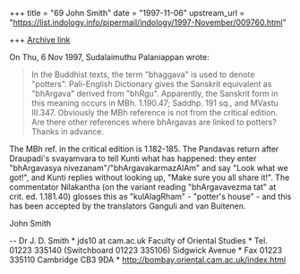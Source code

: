+++
title = "69 John Smith"
date = "1997-11-06"
upstream_url = "https://list.indology.info/pipermail/indology/1997-November/009760.html"

+++
[Archive link](https://list.indology.info/pipermail/indology/1997-November/009760.html)

On Thu, 6 Nov 1997, Sudalaimuthu Palaniappan wrote:

> In the Buddhist texts, the term "bhaggava" is used to denote "potters".
> Pali-English Dictionary gives the Sanskrit equivalent as "bhArgava" derived
> from "bhRgu". Apparently, the Sanskrit form in this meaning occurs in MBh.
> 1.190.47; Saddhp. 191 sq.,  and MVastu III.347. Obviously the MBh reference
> is not from the critical edition. Are there other references where bhArgavas
> are linked to potters? Thanks in advance.

The MBh ref. in the critical edition is 1.182-185. The Pandavas return
after Draupadi's svayamvara to tell Kunti what has happened: they enter
"bhArgavasya nivezanam"/"bhArgavakarmazAlAm" and say "Look what we got!",
and Kunti replies without looking up, "Make sure you all share it!". The
commentator Nilakantha (on the variant reading "bhArgavavezma tat" at
crit. ed. 1.181.40) glosses this as "kulAlagRham" - "potter's house" - and
this has been accepted by the translators Ganguli and van Buitenen.

John Smith

--
Dr J. D. Smith                *  jds10 at cam.ac.uk
Faculty of Oriental Studies   *  Tel. 01223 335140 (Switchboard 01223 335106)
Sidgwick Avenue               *  Fax  01223 335110
Cambridge CB3 9DA             *  http://bombay.oriental.cam.ac.uk/index.html



